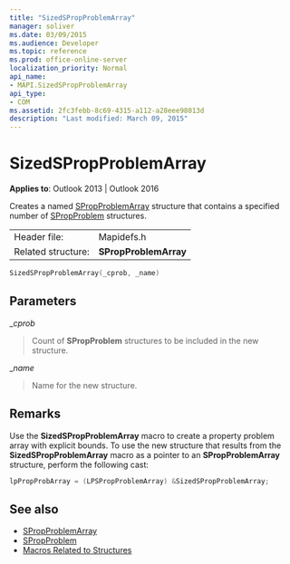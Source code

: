 ```yaml
---
title: "SizedSPropProblemArray"
manager: soliver
ms.date: 03/09/2015
ms.audience: Developer
ms.topic: reference
ms.prod: office-online-server
localization_priority: Normal
api_name:
- MAPI.SizedSPropProblemArray
api_type:
- COM
ms.assetid: 2fc3febb-8c69-4315-a112-a28eee98013d
description: "Last modified: March 09, 2015"
---
```


# SizedSPropProblemArray

**Applies to**: Outlook 2013 | Outlook 2016 
  
Creates a named [SPropProblemArray](spropproblemarray.md) structure that contains a specified number of [SPropProblem](spropproblem.md) structures. 
  
|||
|:-----|:-----|
|Header file:  <br/> |Mapidefs.h  <br/> |
|Related structure:  <br/> |**SPropProblemArray** <br/> |
   
```cpp
SizedSPropProblemArray(_cprob, _name)
```

## Parameters

__cprob_
  
> Count of **SPropProblem** structures to be included in the new structure. 
    
__name_
  
> Name for the new structure.
    
## Remarks

Use the **SizedSPropProblemArray** macro to create a property problem array with explicit bounds. To use the new structure that results from the **SizedSPropProblemArray** macro as a pointer to an **SPropProblemArray** structure, perform the following cast: 
  
```cpp
lpPropProbArray = (LPSPropProblemArray) &SizedSPropProblemArray;
```

## See also

- [SPropProblemArray](spropproblemarray.md)
- [SPropProblem](spropproblem.md)
- [Macros Related to Structures](macros-related-to-structures.md)

